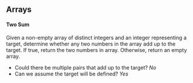 ## Arrays

#### Two Sum

Given a non-empty array of distinct integers and an integer representing a target, determine whether any two numbers in the array add up to the target. If true, return the two numbers in array. Otherwise, return an empty array.

- Could there be multiple pairs that add up to the target? _No_
- Can we assume the target will be defined? _Yes_
